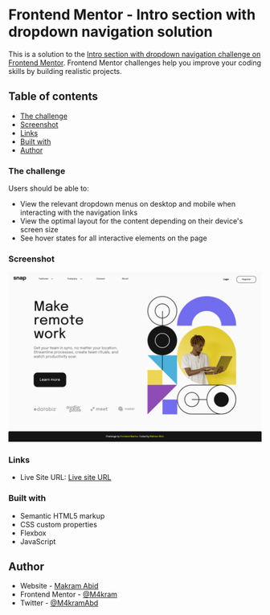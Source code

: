 # Frontend Mentor - Intro section with dropdown navigation solution

This is a solution to the [Intro section with dropdown navigation challenge on Frontend Mentor](https://www.frontendmentor.io/challenges/intro-section-with-dropdown-navigation-ryaPetHE5). Frontend Mentor challenges help you improve your coding skills by building realistic projects. 

## Table of contents

- [The challenge](#the-challenge)
- [Screenshot](#screenshot)
- [Links](#links)
- [Built with](#built-with)
- [Author](#author)

### The challenge

Users should be able to:

- View the relevant dropdown menus on desktop and mobile when interacting with the navigation links
- View the optimal layout for the content depending on their device's screen size
- See hover states for all interactive elements on the page

### Screenshot

![](images/Desktop%20Ver.png)

### Links

- Live Site URL: [Live site URL](https://m4kram.github.io/intro-section-with-dropdown-navigation/)

### Built with

- Semantic HTML5 markup
- CSS custom properties
- Flexbox
- JavaScript

## Author

- Website - [Makram Abid](https://github.com/M4kram)
- Frontend Mentor - [@M4kram](https://www.frontendmentor.io/profile/M4kram)
- Twitter - [@M4kramAbd](https://twitter.com/M4kramAbd)

